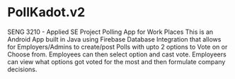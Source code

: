 # PollKadot.v2
SENG 3210 - Applied SE Project Polling App for Work Places
This is an Android App built in Java using Firebase Database Integration that allows for Employers/Admins to create/post Polls with upto 2 options to Vote on or Choose from. 
Employees can then select option and cast vote.
Employeers can view what options got voted for the most and then formulate company decisions.
